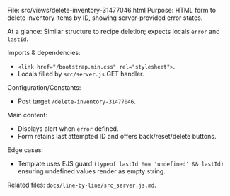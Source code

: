 File: src/views/delete-inventory-31477046.html
Purpose: HTML form to delete inventory items by ID, showing server-provided error states.

At a glance: Similar structure to recipe deletion; expects locals `error` and `lastId`.

Imports & dependencies:
- `<link href="/bootstrap.min.css" rel="stylesheet">`.
- Locals filled by `src/server.js` GET handler.

Configuration/Constants:
- Post target `/delete-inventory-31477046`.

Main content:
- Displays alert when `error` defined.
- Form retains last attempted ID and offers back/reset/delete buttons.

Edge cases:
- Template uses EJS guard `(typeof lastId !== 'undefined' && lastId)` ensuring undefined values render as empty string.

Related files: `docs/line-by-line/src_server.js.md`.
